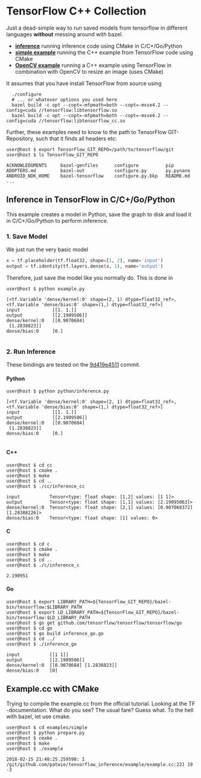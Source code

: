 # TensorFlow C++ Collection

Just a dead-simple way to run saved models from tensorflow in different languages **without** messing around with bazel.

- **[inference](./inference)** running inference code using CMake in C/C+/Go/Python
- **[simple example](./examples/simple)** running the C++ example from TensorFlow code using CMake
- **[OpenCV example](./examples/resize)** running a C++ example using TensorFlow in combination with OpenCV to resize an image (uses CMake)


It assumes that you have install TensorFlow from source using

```console
  ./configure
  # ... or whatever options you used here
  bazel build -c opt --copt=-mfpmath=both --copt=-msse4.2 --config=cuda //tensorflow:libtensorflow.so
  bazel build -c opt --copt=-mfpmath=both --copt=-msse4.2 --config=cuda //tensorflow:libtensorflow_cc.so
```

Further, these examples need to know to the path to TensorFlow GIT-Repository, such that it finds all headers etc:

```console
user@host $ export TensorFlow_GIT_REPO=/path/to/tensorflow/git
user@host $ ls TensorFlow_GIT_REPO

ACKNOWLEDGMENTS     bazel-genfiles      configure          pip
ADOPTERS.md         bazel-out           configure.py       py.pynano
ANDROID_NDK_HOME    bazel-tensorflow    configure.py.bkp   README.md
...

```


## Inference in TensorFlow in C/C+/Go/Python

This example creates a model in Python, save the graph to disk and load it in C/C+/Go/Python to perform inference.

### 1. Save Model

We just run the very basic model

```python
x = tf.placeholder(tf.float32, shape=[1, 2], name='input')
output = tf.identity(tf.layers.dense(x, 1), name='output')
```

Therefore, just save the model like you normally do. This is done in

```console
user@host $ python example.py

[<tf.Variable 'dense/kernel:0' shape=(2, 1) dtype=float32_ref>, <tf.Variable 'dense/bias:0' shape=(1,) dtype=float32_ref>]
input            [[1. 1.]]
output           [[2.1909506]]
dense/kernel:0   [[0.9070684]
 [1.2838823]]
dense/bias:0     [0.]


```

### 2. Run Inference

These bindings are tested on the [9d419e4511](https://github.com/tensorflow/tensorflow/commit/995d836e9ba7cbee56948f73bdbd099d419e4511) commit.

#### Python

```console
user@host $ python python/inference.py

[<tf.Variable 'dense/kernel:0' shape=(2, 1) dtype=float32_ref>, <tf.Variable 'dense/bias:0' shape=(1,) dtype=float32_ref>]
input            [[1. 1.]]
output           [[2.1909506]]
dense/kernel:0   [[0.9070684]
 [1.2838823]]
dense/bias:0     [0.]


```

#### C++

```console
user@host $ cd cc
user@host $ cmake .
user@host $ make
user@host $ cd ..
user@host $ ./cc/inference_cc

input           Tensor<type: float shape: [1,2] values: [1 1]>
output          Tensor<type: float shape: [1,1] values: [2.19095063]>
dense/kernel:0  Tensor<type: float shape: [2,1] values: [0.907068372][1.28388226]>
dense/bias:0    Tensor<type: float shape: [1] values: 0>

```

#### C

```console
user@host $ cd c
user@host $ cmake .
user@host $ make
user@host $ cd ..
user@host $ ./c/inference_c

2.190951

```


#### Go

```console
user@host $ export LIBRARY_PATH=${TensorFlow_GIT_REPO}/bazel-bin/tensorflow:$LIBRARY_PATH
user@host $ export LD_LIBRARY_PATH=${TensorFlow_GIT_REPO}/bazel-bin/tensorflow:$LD_LIBRARY_PATH
user@host $ go get github.com/tensorflow/tensorflow/tensorflow/go
user@host $ cd go
user@host $ go build inference_go.go
user@host $ cd ../
user@host $ ./inference_go

input           [[1 1]]
output          [[2.1909506]]
dense/kernel:0  [[0.9070684] [1.2838823]]
dense/bias:0    [0]
```

## Example.cc with CMake

Trying to compile the example.cc from the official tutorial. Looking at the TF -documentation.
What do you see? The usual fare? Guess what. To the hell with bazel, let use cmake.

```console
user@host $ cd examples/simple
user@host $ python prepare.py
user@host $ cmake .
user@host $ make
user@host $ ./example

2018-02-15 21:48:25.259598: I /git/github.com/patwie/tensorflow_inference/example/example.cc:22] 19
-3

```
